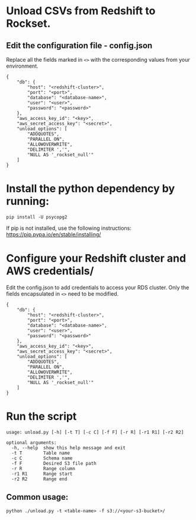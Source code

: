 # Unload CSVs from Redshift to Rockset.

## Edit the configuration file - config.json

Replace all the fields marked in `<>` with the corresponding values
from your environment.

```
{
    "db": {
        "host": "<redshift-cluster>",
        "port": "<port>",
        "database": "<database-name>",
        "user": "<user>",
        "password": "<password>"
    },
    "aws_access_key_id": "<key>",
    "aws_secret_access_key": "<secret>",
    "unload_options": [
    	"ADDQUOTES",
    	"PARALLEL ON",
    	"ALLOWOVERWRITE",
    	"DELIMITER ','",
        "NULL AS '_rockset_null'"
    ]
}
```

# Install the python dependency by running:

```
pip install -U psycopg2
```
If pip is not installed, use the following instructions: https://pip.pypa.io/en/stable/installing/

# Configure your Redshift cluster and AWS credentials/

Edit the config.json to add credentials to access your RDS cluster.
Only the fields encapsulated in `<>` need to be modified.

```
{
    "db": {
        "host": "<redshift-cluster>",
        "port": "<port>",
        "database": "<database-name>",
        "user": "<user>",
        "password": "<password>"
    },
    "aws_access_key_id": "<key>",
    "aws_secret_access_key": "<secret>",
    "unload_options": [
    	"ADDQUOTES",
    	"PARALLEL ON",
    	"ALLOWOVERWRITE",
    	"DELIMITER ','",
        "NULL AS '_rockset_null'"
    ]
}
```

# Run the script

```
usage: unload.py [-h] [-t T] [-c C] [-f F] [-r R] [-r1 R1] [-r2 R2]

optional arguments:
  -h, --help  show this help message and exit
  -t T        Table name
  -c C        Schema name
  -f F        Desired S3 file path
  -r R        Range column
  -r1 R1      Range start
  -r2 R2      Range end
```

## Common usage:
```
python ./unload.py -t <table-name> -f s3://<your-s3-bucket>/
```